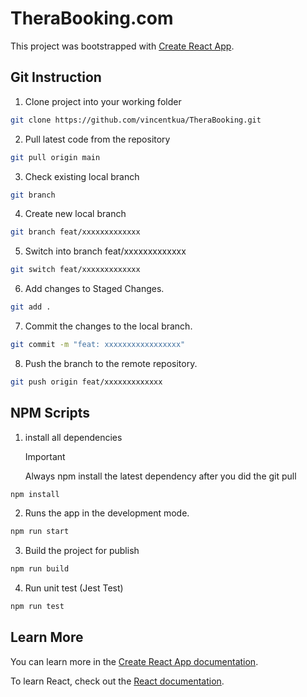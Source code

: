 # TheraBooking.com

This project was bootstrapped with [Create React App](https://github.com/facebook/create-react-app).

## Git Instruction

1. Clone project into your working folder

```bash
git clone https://github.com/vincentkua/TheraBooking.git
```

2. Pull latest code from the repository

```bash
git pull origin main
```

3. Check existing local branch

```bash
git branch
```

4. Create new local branch

```bash
git branch feat/xxxxxxxxxxxxx
```

5. Switch into branch feat/xxxxxxxxxxxxx

```bash
git switch feat/xxxxxxxxxxxxx
```

6. Add changes to Staged Changes.

```bash
git add .
```

7. Commit the changes to the local branch.

```bash
git commit -m "feat: xxxxxxxxxxxxxxxxx"
```

8. Push the branch to the remote repository.

```bash
git push origin feat/xxxxxxxxxxxxx
```

## NPM Scripts

1. install all dependencies
   > [!IMPORTANT]
   > Always npm install the latest dependency after you did the git pull

```bash
npm install
```

2. Runs the app in the development mode.

```bash
npm run start
```

3. Build the project for publish

```bash
npm run build
```

4. Run unit test (Jest Test)

```bash
npm run test
```

## Learn More

You can learn more in the [Create React App documentation](https://facebook.github.io/create-react-app/docs/getting-started).

To learn React, check out the [React documentation](https://reactjs.org/).
